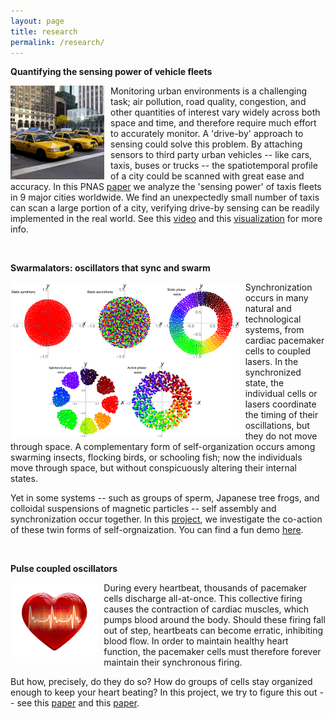 ```yaml
---
layout: page
title: research
permalink: /research/
---
```




**Quantifying the sensing power of vehicle fleets**

<img src="/taxi.jpg"
alt="Markdown Monster icon"
style="float: left; margin-right: 10px;"
height="150"
align = "left"/>

Monitoring urban environments is a challenging task; air pollution, road quality, congestion, and other quantities of interest vary widely across both space and time, and therefore require much effort to accurately monitor. A 'drive-by' approach to sensing could solve this problem. By attaching sensors to third party urban vehicles -- like cars, taxis, buses or trucks -- the spatiotemporal profile of a city could be scanned with great ease and accuracy. In this PNAS [paper](https://www.pnas.org/content/early/2019/06/10/1821667116) we analyze the 'sensing power' of taxis fleets in 9 major cities worldwide. We  find an unexpectedly small number of taxis can scan a large portion of a city, verifying drive-by sensing can be readily implemented in the real world. See this [video](https://www.youtube.com/watch?v=Vs3q3jQaM9Q) and this [visualization](http://senseable.mit.edu/wip/urban-sensing/) for more info. 

&nbsp;
&nbsp;
&nbsp;
&nbsp;
&nbsp;
&nbsp;
&nbsp;
&nbsp;
&nbsp;
&nbsp;



**Swarmalators: oscillators that sync and swarm**

<img src="/swarmalator_states.png"
alt="Markdown Monster icon"
style="float: left; margin-right: 10px;"
height="250"
align = "left"/>


Synchronization occurs in many natural and technological systems, from cardiac pacemaker cells to coupled lasers. In the synchronized state, the individual cells or lasers coordinate the timing of their oscillations, but they do not move through space. A complementary form of self-organization occurs among swarming insects, flocking birds, or schooling fish; now the individuals move through space, but without conspicuously altering their internal states. 

Yet in some systems -- such as groups of sperm, Japanese tree frogs, and colloidal suspensions of magnetic particles -- self assembly and synchronization occur together. In this [project](https://www.nature.com/articles/s41467-017-01190-3), we investigate the co-action of these twin forms of self-orgnaization. You can find a fun demo [here](http://usediscretion.blogspot.com/2017/01/the-swarmalator.html).

&nbsp;
&nbsp;
&nbsp;
&nbsp;

**Pulse coupled oscillators**

<img src="/heartbeat.png"
alt="Markdown Monster icon"
style="float: left; margin-right: 10px;"
height="120"
align = "left"/>

During every heartbeat, thousands of pacemaker cells discharge all-at-once. This collective firing causes the contraction of cardiac muscles, which pumps blood around the body. Should these firing fall out of step, heartbeats can become erratic, inhibiting blood flow. In order to maintain healthy heart function, the pacemaker cells must therefore forever maintain their synchronous firing. 

But how, precisely, do they do so? How do groups of cells stay organized enough to keep your heart beating? In this project, we try to figure this out -- see this [paper](https://journals.aps.org/prl/abstract/10.1103/PhysRevLett.115.064101) and this [paper](https://journals.aps.org/pre/abstract/10.1103/PhysRevE.93.032203). 



